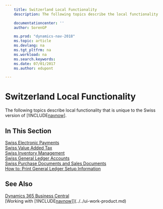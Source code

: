 ```yaml
---
    title: Switzerland Local Functionality
    description: The following topics describe the local functionality in the Swiss version of [!INCLUDE[navnow](../../includes/navnow_md.md)].

    documentationcenter: ''
    author: SorenGP

    ms.prod: "dynamics-nav-2018"
    ms.topic: article
    ms.devlang: na
    ms.tgt_pltfrm: na
    ms.workload: na
    ms.search.keywords:
    ms.date: 07/01/2017
    ms.author: edupont

---
```

# Switzerland Local Functionality
The following topics describe local functionality that is unique to the Swiss version of [!INCLUDE[navnow](../../includes/navnow_md.md)].  

## In This Section  
  [Swiss Electronic Payments](swiss-electronic-payments.md)  
  [Swiss Value Added Tax](swiss-value-added-tax.md)  
  [Swiss Inventory Management](swiss-inventory-management.md)  
  [Swiss General Ledger Accounts](swiss-general-ledger-accounts.md)  
  [Swiss Purchase Documents and Sales Documents](swiss-purchase-documents-and-sales-documents.md)  
  [How to: Print General Ledger Setup Information](how-to-print-general-ledger-setup-information.md)

## See Also
[Dynamics 365 Business Central](https://docs.microsoft.com/dynamics365/business-central/)  
[Working with [!INCLUDE[navnow](../../includes/navnow_md.md)]](../../ui-work-product.md)
